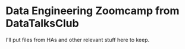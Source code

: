 # Data Engineering Zoomcamp from DataTalksClub

I'll put files from HAs and other relevant stuff here to keep.